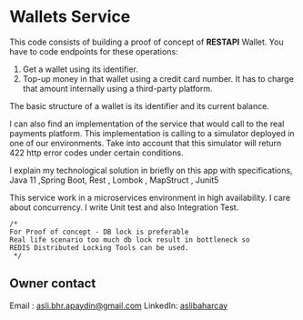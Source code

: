 # Wallets Service

This code consists of building a proof of concept of **RESTAPI** Wallet.
You have to code endpoints for these operations:
1. Get a wallet using its identifier.
1. Top-up money in that wallet using a credit card number. It has to charge that amount internally using a third-party platform.

The basic structure of a wallet is its identifier and its current balance.

I can also find an implementation of the service that would call to the real payments platform.
This implementation is calling to a simulator deployed in one of our environments. Take into account
that this simulator will return 422 http error codes under certain conditions.

I explain my technological solution in briefly on this app with specifications,
Java 11 ,Spring Boot, Rest , Lombok , MapStruct , Junit5

This service work in a microservices environment in high availability. I care about concurrency.
I write Unit test and also Integration Test.

    /*
    For Proof of concept - DB lock is preferable
    Real life scenario too much db lock result in bottleneck so
    REDIS Distributed Locking Tools can be used.
     */
     
## Owner contact
Email : [asli.bhr.apaydin@gmail.com](mailto:asli.bhr.apaydin@gmail.com)
LinkedIn: [aslibaharcay](https://www.linkedin.com/in/asl%C4%B1-bahar-%C3%A7ay-7b0b7779/)
